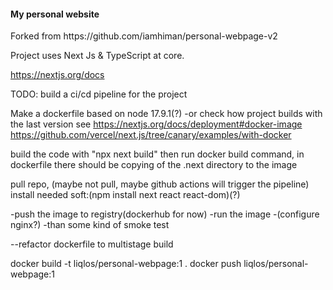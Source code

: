<h4 align="left">My personal website</h2>
Forked from https://github.com/iamhiman/personal-webpage-v2

Project uses Next Js & TypeScript at core.

https://nextjs.org/docs

TODO: build a ci/cd pipeline for the project

Make a dockerfile based on node 17.9.1(?) 
-or check how project builds with the last version
see https://nextjs.org/docs/deployment#docker-image
https://github.com/vercel/next.js/tree/canary/examples/with-docker

build the code with  "npx next build"
then run docker build command, in dockerfile there should be
copying  of the .next directory to the image

pull repo, (maybe not pull, maybe github actions will trigger the pipeline)
install needed soft:(npm install next react react-dom)(?)

-push the image to registry(dockerhub for now)
-run the image
-(configure nginx?)
-than some kind of smoke test



--refactor dockerfile to multistage build


docker build -t liqlos/personal-webpage:1 .
docker push liqlos/personal-webpage:1 


